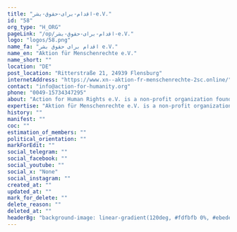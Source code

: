 ```yaml
---
title: "اقدام-برای-حقوق-بشر-e.V."
id: "58"
org_type: "H_ORG"
pageLink: "/op/اقدام-برای-حقوق-بشر-e.V."
logo: "logos/58.png"
name_fa: "اقدام برای حقوق بشر e.V."
name_en: "Aktion für Menschenrechte e.V."
name_short: ""
location: "DE"
post_location: "Ritterstraße 21, 24939 Flensburg"
internetAddress: "https://www.xn--aktion-fr-menschenrechte-2sc.online/"
contact: "info@action-for-humanity.org"
phone: "0049-15734347295"
about: "Action for Human Rights e.V. is a non-profit organization founded by DEman-Iranians from Flensburg."
expertise: "Aktion für Menschenrechte e.V. is a non-profit organization founded by DEman-Iranians from Flensburg.The organization is politically neutral, non-denominational, and free from ideologies. The founding members of Aktion für Menschenrechte e.V. are advocates of freedom and human rights."
history: ""
manifest: ""
coc: ""
estimation_of_members: ""
political_orientation: ""
markForEdit: ""
social_telegram: ""
social_facebook: ""
social_youtube: ""
social_x: "None"
social_instagram: ""
created_at: ""
updated_at: ""
mark_for_delete: ""
delete_reason: ""
deleted_at: ""
headerBg: "background-image: linear-gradient(120deg, #fdfbfb 0%, #ebedee 100%);"
---
```


